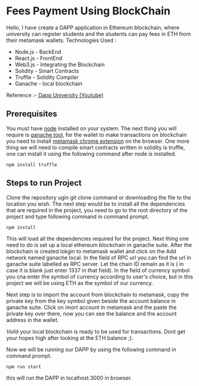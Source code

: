 # Fees Payment Using BlockChain
Hello, I have create a DAPP application in Ethereum blockchain, where university can register students and the students can pay fees in ETH from their metamask wallets.
Technologies Used :

 - Node.js - BackEnd
 - React.js - FrontEnd
 - Web3.js - Integrating the Blockchain
 - Solidity - Smart Contracts 
 - Truffle - Solidity Compiler
 - Ganache - local blockchain

Reference :- [Dapp University (Youtube)](https://www.youtube.com/playlist?list=PLS5SEs8ZftgUTXs0OJD2LFpYBPr4L54id)

## Prerequisites
You must have [node](https://nodejs.org/en/download/) installed on your system. The next thing you will require is [ganache tool](https://trufflesuite.com/ganache/), for the wallet to make transactions on blockchain you need to install [metamask chrome extension](https://chrome.google.com/webstore/detail/metamask/nkbihfbeogaeaoehlefnkodbefgpgknn) on the browser.
One more thing we will need to compile smart contracts written in solidity is truffle, one can install it using the following command after node is installed.

    npm install truffle


## Steps to run Project
Clone the repository ugin git clone command or downloading the file to the location you wish.
The next step would be to install all the dependencies that are required in the project, you need to go to the root directory of the project and type following command in command prompt.

    npm install
This will load all the dependencies required for the project.
Next thing one need to do is set up a local ethereum blockchain in ganache suite. After the blockchain is created lokgin to metamask wallet and click on the Add network named ganache local. In the field of RPC url you can find the url in ganache suite labelled as RPC server. Let the chain ID remain as it is ( in case it is blank just enter 1337 in that field). In the field of currency symbol you cna enter the symbol of currency according to user's choice, but in this project we will be using ETH as the symbol of our currency.

Next step is to import the account from blockchain to metamask, copy the private key from the key symbol given beside the account balance in ganache suite. Click on imort account in metamask and the paste the private key over there, now you can see the balance and the account address in the wallet.

_Voilà_ your local blockchain is ready to be used for transactions. Dont get your hopes high after looking at the ETH balance ;).

Now we will be running our DAPP by using the following command in command prompt.

    npm run start
this will run the DAPP in localhost:3000 in browser.
